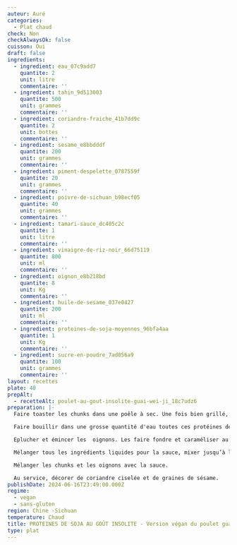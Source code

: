 ```yaml
---
auteur: Auré
categories:
  - Plat chaud
check: Non
checkAlwaysOk: false
cuisson: Oui
draft: false
ingredients:
  - ingredient: eau_07c9add7
    quantite: 2
    unit: litre
    commentaire: ''
  - ingredient: tahin_9d513003
    quantite: 500
    unit: grammes
    commentaire: ''
  - ingredient: coriandre-fraiche_41b7dd9c
    quantite: 2
    unit: bottes
    commentaire: ''
  - ingredient: sesame_e8bbdddf
    quantite: 200
    unit: grammes
    commentaire: ''
  - ingredient: piment-despelette_0787559f
    quantite: 20
    unit: grammes
    commentaire: ''
  - ingredient: poivre-de-sichuan_b98ecf05
    quantite: 40
    unit: grammes
    commentaire: ''
  - ingredient: tamari-sauce_dc405c2c
    quantite: 1
    unit: litre
    commentaire: ''
  - ingredient: vinaigre-de-riz-noir_66d75119
    quantite: 800
    unit: ml
    commentaire: ''
  - ingredient: oignon_e8b218bd
    quantite: 8
    unit: Kg
    commentaire: ''
  - ingredient: huile-de-sesame_037e0427
    quantite: 200
    unit: ml
    commentaire: ''
  - ingredient: proteines-de-soja-moyennes_96bfa4aa
    quantite: 1
    unit: Kg
    commentaire: ''
  - ingredient: sucre-en-poudre_7ad056a9
    quantite: 100
    unit: grammes
    commentaire: ''
layout: recettes
plate: 40
prepAlt:
  - recetteAlt: poulet-au-gout-insolite-guai-wei-ji_18c7udz6
preparation: |-
  Faire toaster les chunks dans une poêle à sec. Une fois bien grillé, passer le tout au tamis et jeter la poudre crâmée.

  Faire bouillir dans une grosse quantité d'eau toutes ces protéines de soja.

  Eplucher et émincer les  oignons. Les faire fondre et caraméliser au wok. Saler.

  Mélanger tous les ingrédients liquides pour la sauce, mixer jusqu’à l’incorporation totale de sauce. La consistance doit être celle d’une pâte à crêpe, si ce n’est pas le cas, allonger avec de l’eau. Incorporer à la fin le sucre, les baies de Sichuan moulues et le piment d’Espelette.

  Mélanger les chunks et les oignons avec la sauce.

  Au service, décorer de coriandre ciselée et de graines de sésame.
publishDate: 2024-06-16T23:49:00.000Z
regime:
  - vegan
  - sans-gluten
region: Chine -Sichuan
temperature: Chaud
title: PROTEINES DE SOJA AU GOÛT INSOLITE - Version végan du poulet guai wei ji
type: plat
---
```

